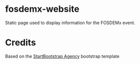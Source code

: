 # fosdemx-website

Static page used to display information for the FOSDEMx event.

# Credits

Based on the [StartBootstrap Agency](https://github.com/BlackrockDigital/startbootstrap-agency) bootstrap template
